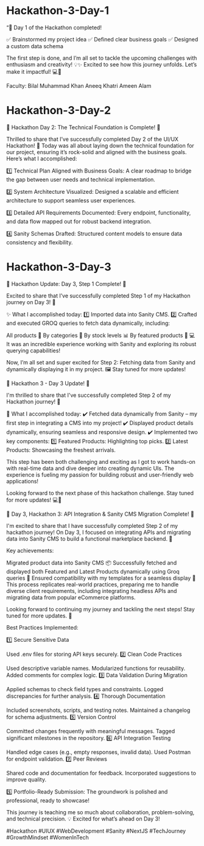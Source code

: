 # Hackathon-3-Day-1
“🚀 Day 1 of the Hackathon completed!

✅ Brainstormed my project idea
✅ Defined clear business goals
✅ Designed a custom data schema

The first step is done, and I’m all set to tackle the upcoming challenges with enthusiasm and creativity! 💡✨ Excited to see how this journey unfolds. Let’s make it impactful! 💻💼

Faculty:
Bilal Muhammad Khan 
Aneeq Khatri 
Ameen Alam 



# Hackathon-3-Day-2
🌟 Hackathon Day 2: The Technical Foundation is Complete! 🌟

Thrilled to share that I’ve successfully completed Day 2 of the UI/UX Hackathon! 🎉 Today was all about laying down the technical foundation for our project, ensuring it’s rock-solid and aligned with the business goals. Here’s what I accomplished:

1️⃣ Technical Plan Aligned with Business Goals: A clear roadmap to bridge the gap between user needs and technical implementation.

2️⃣ System Architecture Visualized: Designed a scalable and efficient architecture to support seamless user experiences.

3️⃣ Detailed API Requirements Documented: Every endpoint, functionality, and data flow mapped out for robust backend integration.

4️⃣ Sanity Schemas Drafted: Structured content models to ensure data consistency and flexibility.



# Hackathon-3-Day-3
🌟 Hackathon Update: Day 3, Step 1 Complete! 🌟

Excited to share that I’ve successfully completed Step 1 of my Hackathon journey on Day 3! 🚀

✨ What I accomplished today:
1️⃣ Imported data into Sanity CMS.
2️⃣ Crafted and executed GROQ queries to fetch data dynamically, including:

All products 🛒
By categories 📂
By stock levels 📊
By featured products 🌟
💻 It was an incredible experience working with Sanity and exploring its robust querying capabilities!

Now, I’m all set and super excited for Step 2: Fetching data from Sanity and dynamically displaying it in my project. 🖼️ Stay tuned for more updates!









🌟 Hackathon 3 - Day 3 Update! 🌟

I'm thrilled to share that I've successfully completed Step 2 of my Hackathon journey! 🚀

🎯 What I accomplished today:
✔️ Fetched data dynamically from Sanity – my first step in integrating a CMS into my project!
✔️ Displayed product details dynamically, ensuring seamless and responsive design.
✔️ Implemented two key components:
1️⃣ Featured Products: Highlighting top picks.
2️⃣ Latest Products: Showcasing the freshest arrivals.

This step has been both challenging and exciting as I got to work hands-on with real-time data and dive deeper into creating dynamic UIs. The experience is fueling my passion for building robust and user-friendly web applications!

Looking forward to the next phase of this hackathon challenge. Stay tuned for more updates! 💻🎨






🚀 Day 3, Hackathon 3: API Integration & Sanity CMS Migration Complete! 🚀

I'm excited to share that I have successfully completed Step 2 of my hackathon journey! On Day 3, I focused on integrating APIs and migrating data into Sanity CMS to build a functional marketplace backend. 🎉

Key achievements:

Migrated product data into Sanity CMS 📦
Successfully fetched and displayed both Featured and Latest Products dynamically using Groq queries 🔄
Ensured compatibility with my templates for a seamless display 🌟
This process replicates real-world practices, preparing me to handle diverse client requirements, including integrating headless APIs and migrating data from popular eCommerce platforms.

Looking forward to continuing my journey and tackling the next steps! Stay tuned for more updates. 💪








Best Practices Implemented:

1️⃣ Secure Sensitive Data

Used .env files for storing API keys securely.
2️⃣ Clean Code Practices

Used descriptive variable names.
Modularized functions for reusability.
Added comments for complex logic.
3️⃣ Data Validation During Migration

Applied schemas to check field types and constraints.
Logged discrepancies for further analysis.
4️⃣ Thorough Documentation

Included screenshots, scripts, and testing notes.
Maintained a changelog for schema adjustments.
5️⃣ Version Control

Committed changes frequently with meaningful messages.
Tagged significant milestones in the repository.
6️⃣ API Integration Testing

Handled edge cases (e.g., empty responses, invalid data).
Used Postman for endpoint validation.
7️⃣ Peer Reviews

Shared code and documentation for feedback.
Incorporated suggestions to improve quality.

5️⃣ Portfolio-Ready Submission: The groundwork is polished and professional, ready to showcase!

This journey is teaching me so much about collaboration, problem-solving, and technical precision. 💡 Excited for what’s ahead on Day 3!

#Hackathon #UIUX #WebDevelopment #Sanity #NextJS #TechJourney #GrowthMindset #WomenInTech
